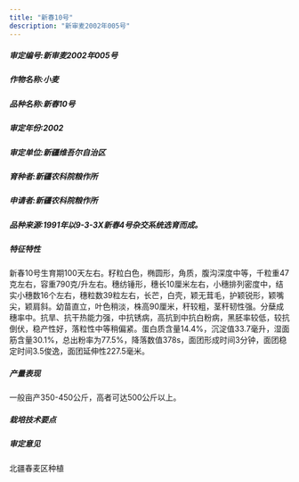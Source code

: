 ```yaml
---
title: "新春10号"
description: "新审麦2002年005号"
---
```

##### 审定编号:新审麦2002年005号

##### 作物名称:小麦

##### 品种名称:新春10号

##### 审定年份:2002

##### 审定单位:新疆维吾尔自治区

##### 育种者:新疆农科院粮作所

##### 申请者:新疆农科院粮作所

##### 品种来源:1991年以9-3-3X新春4号杂交系统选育而成。

##### 特征特性
新春10号生育期100天左右。籽粒白色，椭圆形，角质，腹沟深度中等，千粒重47克左右，容重790克/升左右。穗纺锤形，穗长10厘米左右，小穗排列密度中，结实小穗数16个左右，穗粒数39粒左右，长芒，白壳，颖无茸毛，护颖锐形，颖嘴尖，颖肩斜。幼苗直立，叶色稍淡，株高90厘米，秆较粗，茎秆韧性强。分蘖成穗率中。抗旱、抗干热能力强，中抗锈病，高抗到中抗白粉病，黑胚率较低，较抗倒伏，稳产性好，落粒性中等稍偏紧。蛋白质含量14.4%，沉淀值33.7毫升，湿面筋含量30.1%，总出粉率为77.5%，降落数值378s，面团形成时间3分钟，面团稳定时间3.5俊逸，面团延伸性227.5毫米。

##### 产量表现
一般亩产350-450公斤，高者可达500公斤以上。

##### 栽培技术要点


##### 审定意见
北疆春麦区种植
